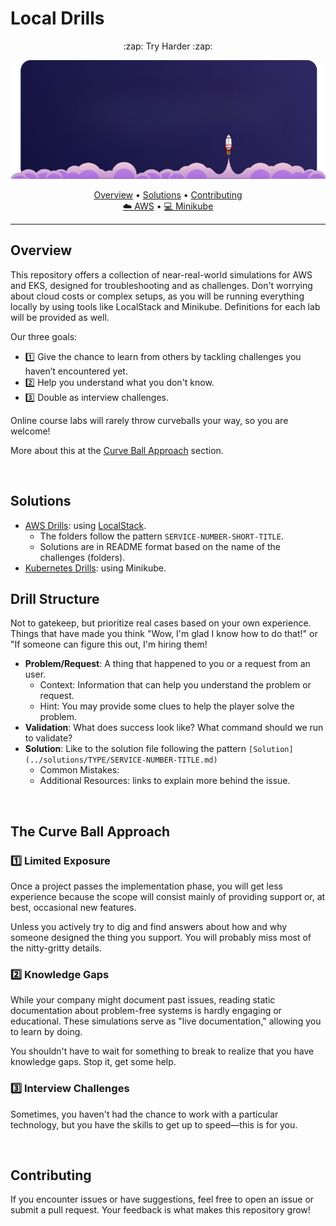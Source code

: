 # Local Drills

<p align="center">
:zap: Try Harder :zap:
</p>

<p align="center">
  <img src="https://raw.githubusercontent.com/energon-a-secas/local-drills/refs/heads/main/assets/localstack-logo-modified.png" alt="Banner">
</p>


<p align="center">
  <a href="#overview">Overview</a> •
  <a href="#solutions">Solutions</a> •
  <a href="#contributing">Contributing</a>
  <br/>
  <a href="https://github.com/energon-a-secas/local-drills/tree/main/localstack" target="_blank">☁️ AWS</a> •
  <a href="https://github.com/energon-a-secas/local-drills/tree/main/minikube" target="_blank">💻 Minikube</a>
</p>

---

## Overview

This repository offers a collection of near-real-world simulations for AWS and EKS, designed for troubleshooting and as challenges.
Don't worrying about cloud costs or complex setups, as you will be running everything locally by using tools like LocalStack and Minikube. Definitions for each lab will be provided as well.

Our three goals:

- 1️⃣ Give the chance to learn from others by tackling challenges you haven’t encountered yet.
- 2️⃣ Help you understand what you don't know.
- 3️⃣ Double as interview challenges.

Online course labs will rarely throw curveballs your way, so you are welcome!

More about this at the [Curve Ball Approach](#the-curve-ball-approach) section.

<br>

## Solutions

- [AWS Drills](./localstack/README.md): using [LocalStack](https://docs.localstack.cloud/).
    - The folders follow the pattern `SERVICE-NUMBER-SHORT-TITLE`.
    - Solutions are in README format based on the name of the challenges (folders).
- [Kubernetes Drills](./minikube/README.md): using Minikube.

## Drill Structure

Not to gatekeep, but prioritize real cases based on your own experience. Things that have made you think "Wow, I'm glad I know how to do that!" or "If someone can figure this out, I'm hiring them!

- **Problem/Request**: A thing that happened to you or a request from an user.
    - Context: Information that can help you understand the problem or request.
    - Hint: You may provide some clues to help the player solve the problem.
- **Validation**: What does success look like? What command should we run to validate?
- **Solution**: Like to the solution file following the pattern `[Solution](../solutions/TYPE/SERVICE-NUMBER-TITLE.md)`
    - Common Mistakes:
    - Additional Resources: links to explain more behind the issue.

<br>

## The Curve Ball Approach

### 1️⃣ Limited Exposure

Once a project passes the implementation phase, you will get less experience because the scope will consist mainly of providing support or, at best, occasional new features.

Unless you actively try to dig and find answers about how and why someone designed the thing you support. You will probably miss most of the nitty-gritty details.


### 2️⃣ Knowledge Gaps

While your company might document past issues, reading static documentation about problem-free systems is hardly engaging or educational. These simulations serve as "live documentation," allowing you to learn by doing.

You shouldn't have to wait for something to break to realize that you have knowledge gaps. Stop it, get some help.

### 3️⃣ Interview Challenges

Sometimes, you haven't had the chance to work with a particular technology, but you have the skills to get up to speed—this is for you.

<br>

## Contributing

If you encounter issues or have suggestions, feel free to open an issue or submit a pull request. Your feedback is what makes this repository grow!


